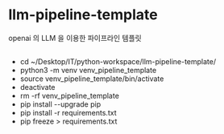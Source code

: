 # llm-pipeline-template
openai 의 LLM 을 이용한 파이프라인 템플릿



## 

- cd ~/Desktop/IT/python-workspace/llm-pipeline-template/
- python3 -m venv venv_pipeline_template
- source venv_pipeline_template/bin/activate
- deactivate
- rm -rf venv_pipeline_template
- pip install --upgrade pip
- pip install -r requirements.txt
- pip freeze > requirements.txt